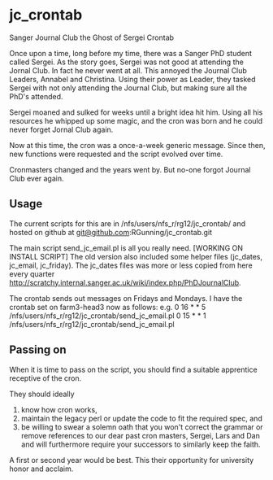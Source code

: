 jc_crontab
==========

Sanger Journal Club the Ghost of Sergei Crontab

Once upon a time, long before my time, there was a Sanger PhD student called Sergei. As the story goes, Sergei was not good at attending the Jornal Club. In fact he never went at all. 
This annoyed the Journal Club Leaders, Annabel and Christina. Using their power as Leader, they tasked Sergei with not only attending the Journal Club, but making sure all the PhD's attended.

Sergei moaned and sulked for weeks until a bright idea hit him. Using all his resources he whipped up some magic, and the cron was born and he could never forget Jornal Club again.

Now at this time, the cron was a once-a-week generic message. 
Since then, new functions were requested and the script evolved over time.

Cronmasters changed and the years went by. But no-one forgot Journal Club ever again.

Usage
----------

The current scripts for this are in /nfs/users/nfs_r/rg12/jc_crontab/ and hosted on github at git@github.com:RGunning/jc_crontab.git

The main script send_jc_email.pl is all you really need. [WORKING ON INSTALL SCRIPT]
The old version also included some helper files (jc_dates, jc_email, jc_friday). The jc_dates files was more or less copied from here every quarter http://scratchy.internal.sanger.ac.uk/wiki/index.php/PhDJournalClub.

The crontab sends out messages on Fridays and Mondays. I have the crontab set on farm3-head3 now as follows:
e.g.
    0 16 * * 5 /nfs/users/nfs_r/rg12/jc_crontab/send_jc_email.pl
    0 15 * * 1 /nfs/users/nfs_r/rg12/jc_crontab/send_jc_email.pl

Passing on
---------

When it is time to pass on the script, you should find a suitable apprentice receptive of the cron.

They should ideally 
1) know how cron works, 
2) maintain the legacy perl or update the code to fit the required spec, and 
3) be willing to swear a solemn oath that you won't correct the grammar or remove references to our dear past cron masters, Sergei, Lars and Dan and will furthermore require your successors to similarly keep the faith. 

A first or second year would be best. This their opportunity for university honor and acclaim.


